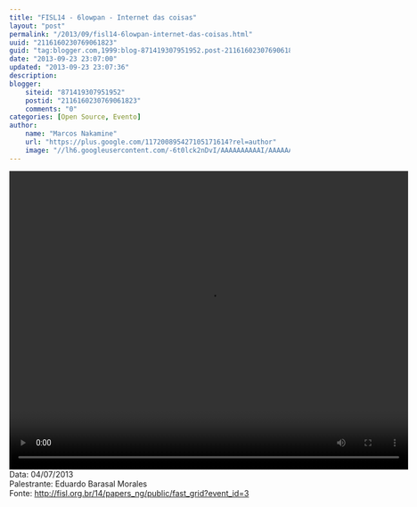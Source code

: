 ```yaml
---
title: "FISL14 - 6lowpan - Internet das coisas"
layout: "post"
permalink: "/2013/09/fisl14-6lowpan-internet-das-coisas.html"
uuid: "2116160230769061823"
guid: "tag:blogger.com,1999:blog-871419307951952.post-2116160230769061823"
date: "2013-09-23 23:07:00"
updated: "2013-09-23 23:07:36"
description: 
blogger:
    siteid: "871419307951952"
    postid: "2116160230769061823"
    comments: "0"
categories: [Open Source, Evento]
author: 
    name: "Marcos Nakamine"
    url: "https://plus.google.com/117200895427105171614?rel=author"
    image: "//lh6.googleusercontent.com/-6t0lck2nDvI/AAAAAAAAAAI/AAAAAAAAOBw/_9ON3AiIr48/s32-c/photo.jpg"
---
```


<div class="css-full-post-content js-full-post-content">
<video controls="" height="535" width="716"><source src="http://hemingway.softwarelivre.org/fisl14/high/41d/sala41d-high-201307041800.ogg" type="video/ogg"></source>Your browser does not support the video tag.</video>Data: 04/07/2013<br>Palestrante: Eduardo Barasal Morales<br>Fonte: <a href="http://fisl.org.br/14/papers_ng/public/fast_grid?event_id=3">http://fisl.org.br/14/papers_ng/public/fast_grid?event_id=3</a>
</div>